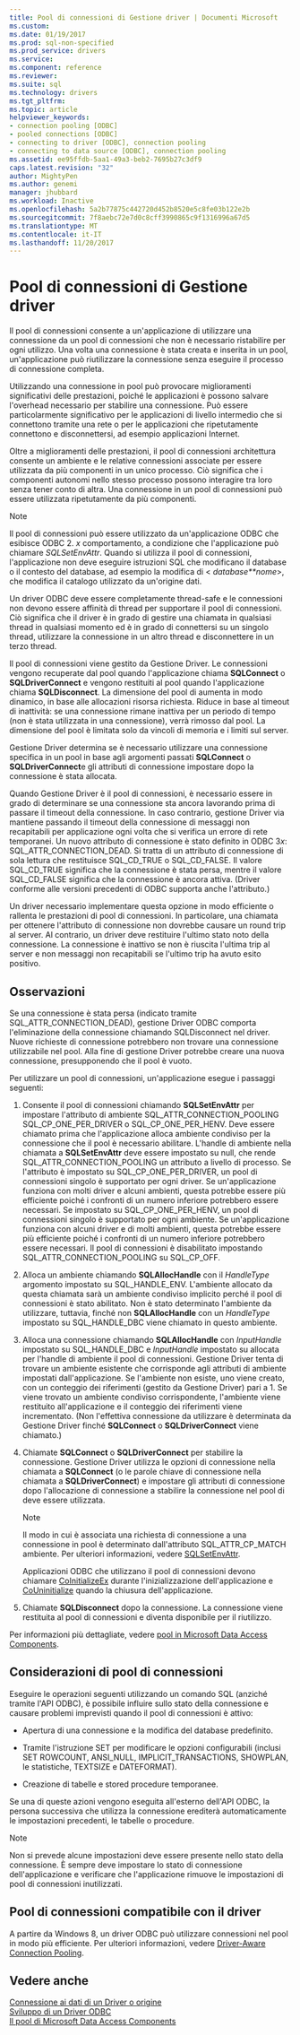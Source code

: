 ```yaml
---
title: Pool di connessioni di Gestione driver | Documenti Microsoft
ms.custom: 
ms.date: 01/19/2017
ms.prod: sql-non-specified
ms.prod_service: drivers
ms.service: 
ms.component: reference
ms.reviewer: 
ms.suite: sql
ms.technology: drivers
ms.tgt_pltfrm: 
ms.topic: article
helpviewer_keywords:
- connection pooling [ODBC]
- pooled connections [ODBC]
- connecting to driver [ODBC], connection pooling
- connecting to data source [ODBC], connection pooling
ms.assetid: ee95ffdb-5aa1-49a3-beb2-7695b27c3df9
caps.latest.revision: "32"
author: MightyPen
ms.author: genemi
manager: jhubbard
ms.workload: Inactive
ms.openlocfilehash: 5a2b77875c442720d452b8520e5c8fe03b122e2b
ms.sourcegitcommit: 7f8aebc72e7d0c8cff3990865c9f1316996a67d5
ms.translationtype: MT
ms.contentlocale: it-IT
ms.lasthandoff: 11/20/2017
---
```

# <a name="driver-manager-connection-pooling"></a>Pool di connessioni di Gestione driver
Il pool di connessioni consente a un'applicazione di utilizzare una connessione da un pool di connessioni che non è necessario ristabilire per ogni utilizzo. Una volta una connessione è stata creata e inserita in un pool, un'applicazione può riutilizzare la connessione senza eseguire il processo di connessione completa.  
  
 Utilizzando una connessione in pool può provocare miglioramenti significativi delle prestazioni, poiché le applicazioni è possono salvare l'overhead necessario per stabilire una connessione. Può essere particolarmente significativo per le applicazioni di livello intermedio che si connettono tramite una rete o per le applicazioni che ripetutamente connettono e disconnettersi, ad esempio applicazioni Internet.  
  
 Oltre a miglioramenti delle prestazioni, il pool di connessioni architettura consente un ambiente e le relative connessioni associate per essere utilizzata da più componenti in un unico processo. Ciò significa che i componenti autonomi nello stesso processo possono interagire tra loro senza tener conto di altra. Una connessione in un pool di connessioni può essere utilizzata ripetutamente da più componenti.  
  
> [!NOTE]  
>  Il pool di connessioni può essere utilizzato da un'applicazione ODBC che esibisce ODBC 2. *x* comportamento, a condizione che l'applicazione può chiamare *SQLSetEnvAttr*. Quando si utilizza il pool di connessioni, l'applicazione non deve eseguire istruzioni SQL che modificano il database o il contesto del database, ad esempio la modifica di \< *database**nome*>, che modifica il catalogo utilizzato da un'origine dati.  
  
 Un driver ODBC deve essere completamente thread-safe e le connessioni non devono essere affinità di thread per supportare il pool di connessioni. Ciò significa che il driver è in grado di gestire una chiamata in qualsiasi thread in qualsiasi momento ed è in grado di connettersi su un singolo thread, utilizzare la connessione in un altro thread e disconnettere in un terzo thread.  
  
 Il pool di connessioni viene gestito da Gestione Driver. Le connessioni vengono recuperate dal pool quando l'applicazione chiama **SQLConnect** o **SQLDriverConnect** e vengono restituiti al pool quando l'applicazione chiama **SQLDisconnect**. La dimensione del pool di aumenta in modo dinamico, in base alle allocazioni risorsa richiesta. Riduce in base al timeout di inattività: se una connessione rimane inattiva per un periodo di tempo (non è stata utilizzata in una connessione), verrà rimosso dal pool. La dimensione del pool è limitata solo da vincoli di memoria e i limiti sul server.  
  
 Gestione Driver determina se è necessario utilizzare una connessione specifica in un pool in base agli argomenti passati **SQLConnect** o **SQLDriverConnect**e gli attributi di connessione impostare dopo la connessione è stata allocata.  
  
 Quando Gestione Driver è il pool di connessioni, è necessario essere in grado di determinare se una connessione sta ancora lavorando prima di passare il timeout della connessione. In caso contrario, gestione Driver via mantiene passando il timeout della connessione di messaggi non recapitabili per applicazione ogni volta che si verifica un errore di rete temporanei. Un nuovo attributo di connessione è stato definito in ODBC 3*x*: SQL_ATTR_CONNECTION_DEAD. Si tratta di un attributo di connessione di sola lettura che restituisce SQL_CD_TRUE o SQL_CD_FALSE. Il valore SQL_CD_TRUE significa che la connessione è stata persa, mentre il valore SQL_CD_FALSE significa che la connessione è ancora attiva. (Driver conforme alle versioni precedenti di ODBC supporta anche l'attributo.)  
  
 Un driver necessario implementare questa opzione in modo efficiente o rallenta le prestazioni di pool di connessioni. In particolare, una chiamata per ottenere l'attributo di connessione non dovrebbe causare un round trip al server. Al contrario, un driver deve restituire l'ultimo stato noto della connessione. La connessione è inattivo se non è riuscita l'ultima trip al server e non messaggi non recapitabili se l'ultimo trip ha avuto esito positivo.  
  
## <a name="remarks"></a>Osservazioni  
 Se una connessione è stata persa (indicato tramite SQL_ATTR_CONNECTION_DEAD), gestione Driver ODBC comporta l'eliminazione della connessione chiamando SQLDisconnect nel driver. Nuove richieste di connessione potrebbero non trovare una connessione utilizzabile nel pool. Alla fine di gestione Driver potrebbe creare una nuova connessione, presupponendo che il pool è vuoto.  
  
 Per utilizzare un pool di connessioni, un'applicazione esegue i passaggi seguenti:  
  
1.  Consente il pool di connessioni chiamando **SQLSetEnvAttr** per impostare l'attributo di ambiente SQL_ATTR_CONNECTION_POOLING SQL_CP_ONE_PER_DRIVER o SQL_CP_ONE_PER_HENV. Deve essere chiamato prima che l'applicazione alloca ambiente condiviso per la connessione che il pool è necessario abilitare. L'handle di ambiente nella chiamata a **SQLSetEnvAttr** deve essere impostato su null, che rende SQL_ATTR_CONNECTION_POOLING un attributo a livello di processo. Se l'attributo è impostato su SQL_CP_ONE_PER_DRIVER, un pool di connessioni singolo è supportato per ogni driver. Se un'applicazione funziona con molti driver e alcuni ambienti, questa potrebbe essere più efficiente poiché i confronti di un numero inferiore potrebbero essere necessari. Se impostato su SQL_CP_ONE_PER_HENV, un pool di connessioni singolo è supportato per ogni ambiente. Se un'applicazione funziona con alcuni driver e di molti ambienti, questa potrebbe essere più efficiente poiché i confronti di un numero inferiore potrebbero essere necessari. Il pool di connessioni è disabilitato impostando SQL_ATTR_CONNECTION_POOLING su SQL_CP_OFF.  
  
2.  Alloca un ambiente chiamando **SQLAllocHandle** con il *HandleType* argomento impostato su SQL_HANDLE_ENV. L'ambiente allocato da questa chiamata sarà un ambiente condiviso implicito perché il pool di connessioni è stato abilitato. Non è stato determinato l'ambiente da utilizzare, tuttavia, finché non **SQLAllocHandle** con un *HandleType* impostato su SQL_HANDLE_DBC viene chiamato in questo ambiente.  
  
3.  Alloca una connessione chiamando **SQLAllocHandle** con *InputHandle* impostato su SQL_HANDLE_DBC e *InputHandle* impostato su allocata per l'handle di ambiente il pool di connessioni. Gestione Driver tenta di trovare un ambiente esistente che corrisponde agli attributi di ambiente impostati dall'applicazione. Se l'ambiente non esiste, uno viene creato, con un conteggio dei riferimenti (gestito da Gestione Driver) pari a 1. Se viene trovato un ambiente condiviso corrispondente, l'ambiente viene restituito all'applicazione e il conteggio dei riferimenti viene incrementato. (Non l'effettiva connessione da utilizzare è determinata da Gestione Driver finché **SQLConnect** o **SQLDriverConnect** viene chiamato.)  
  
4.  Chiamate **SQLConnect** o **SQLDriverConnect** per stabilire la connessione. Gestione Driver utilizza le opzioni di connessione nella chiamata a **SQLConnect** (o le parole chiave di connessione nella chiamata a **SQLDriverConnect**) e impostare gli attributi di connessione dopo l'allocazione di connessione a stabilire la connessione nel pool di deve essere utilizzata.  
  
    > [!NOTE]  
    >  Il modo in cui è associata una richiesta di connessione a una connessione in pool è determinato dall'attributo SQL_ATTR_CP_MATCH ambiente. Per ulteriori informazioni, vedere [SQLSetEnvAttr](../../../odbc/reference/syntax/sqlsetenvattr-function.md).  
  
     Applicazioni ODBC che utilizzano il pool di connessioni devono chiamare [CoInitializeEx](http://go.microsoft.com/fwlink/?LinkID=116307) durante l'inizializzazione dell'applicazione e [CoUninitialize](http://go.microsoft.com/fwlink/?LinkId=116310) quando la chiusura dell'applicazione.  
  
5.  Chiamate **SQLDisconnect** dopo la connessione. La connessione viene restituita al pool di connessioni e diventa disponibile per il riutilizzo.  
  
 Per informazioni più dettagliate, vedere [pool in Microsoft Data Access Components](http://go.microsoft.com/fwlink/?LinkId=120776).  
  
## <a name="connection-pooling-considerations"></a>Considerazioni di pool di connessioni  
 Eseguire le operazioni seguenti utilizzando un comando SQL (anziché tramite l'API ODBC), è possibile influire sullo stato della connessione e causare problemi imprevisti quando il pool di connessioni è attivo:  
  
-   Apertura di una connessione e la modifica del database predefinito.  
  
-   Tramite l'istruzione SET per modificare le opzioni configurabili (inclusi SET ROWCOUNT, ANSI_NULL, IMPLICIT_TRANSACTIONS, SHOWPLAN, le statistiche, TEXTSIZE e DATEFORMAT).  
  
-   Creazione di tabelle e stored procedure temporanee.  
  
 Se una di queste azioni vengono eseguita all'esterno dell'API ODBC, la persona successiva che utilizza la connessione erediterà automaticamente le impostazioni precedenti, le tabelle o procedure.  
  
> [!NOTE]  
>  Non si prevede alcune impostazioni deve essere presente nello stato della connessione. È sempre deve impostare lo stato di connessione dell'applicazione e verificare che l'applicazione rimuove le impostazioni di pool di connessioni inutilizzati.  
  
## <a name="driver-aware-connection-pooling"></a>Pool di connessioni compatibile con il driver  
 A partire da Windows 8, un driver ODBC può utilizzare connessioni nel pool in modo più efficiente. Per ulteriori informazioni, vedere [Driver-Aware Connection Pooling](../../../odbc/reference/develop-app/driver-aware-connection-pooling.md).  
  
## <a name="see-also"></a>Vedere anche  
 [Connessione ai dati di un Driver o origine](../../../odbc/reference/develop-app/connecting-to-a-data-source-or-driver.md)   
 [Sviluppo di un Driver ODBC](../../../odbc/reference/develop-driver/developing-an-odbc-driver.md)   
 [Il pool di Microsoft Data Access Components](http://go.microsoft.com/fwlink/?LinkId=120776)
